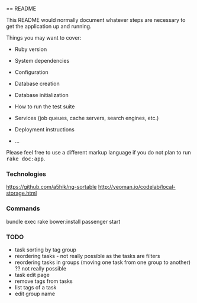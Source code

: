 == README

This README would normally document whatever steps are necessary to get the
application up and running.

Things you may want to cover:

* Ruby version

* System dependencies

* Configuration

* Database creation

* Database initialization

* How to run the test suite

* Services (job queues, cache servers, search engines, etc.)

* Deployment instructions

* ...


Please feel free to use a different markup language if you do not plan to run
<tt>rake doc:app</tt>.

### Technologies

https://github.com/a5hik/ng-sortable
http://yeoman.io/codelab/local-storage.html

### Commands

bundle exec rake bower:install
passenger start

### TODO

 * task sorting by tag group
 * reordering tasks - not really possible as the tasks are filters
 * reordering tasks in groups (moving one task from one group to another) ?? not really possible
 * task edit page
 * remove tags from tasks
 * list tags of a task
 * edit group name

